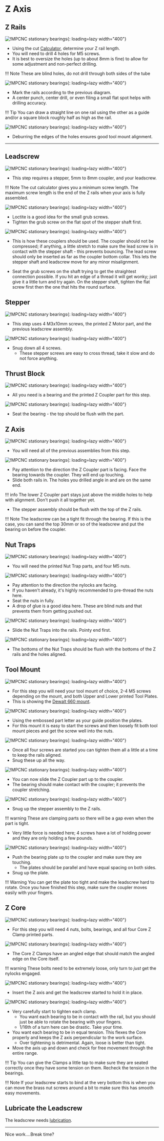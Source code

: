 # Z Axis

## Z Rails
![!MPCNC stationary bearings](../img/old/2015/08/zrail.jpg){: loading=lazy width="400"}

* Using the cut [Calculator](calculator.md), determine your Z rail length.
* You will need to drill 4 holes for M5 screws.
* It is best to oversize the holes (up to about 8mm is fine) to allow for some adjustment and non-perfect drilling.

!!! Note
    These are blind holes, do not drill through both sides of the tube

![!MPCNC stationary bearings](../img/old/2020/06/RailMark-scaled.jpg){: loading=lazy width="400"}

* Mark the rails according to the previous diagram.
* A center punch, center drill, or even filing a small flat spot helps with drilling accuracy.

!!! Tip
    You can draw a straight line on one rail using the other as a guide and/or a square block roughly half as high as the rail.

![!MPCNC stationary bearings](../img/old/2020/06/RailHole-scaled.jpg){: loading=lazy width="400"}

* Deburring the edges of the holes ensures good tool mount alignment.
___

## Leadscrew

![!MPCNC stationary bearings](../img/old/2020/06/T8Parts-scaled.jpg){: loading=lazy width="400"}

* This step requires a stepper, 5mm to 8mm coupler, and your leadscrew.

!!! Note
    The cut calculator gives you a minimum screw length. The maximum screw length is the end of the Z rails when your axis is fully assembled.

![!MPCNC stationary bearings](../img/old/2020/06/T8Assm-scaled.jpg){: loading=lazy width="400"}

* Loctite is a good idea for the small grub screws.
* Tighten the grub screw on the flat spot of the stepper shaft first.

![!MPCNC stationary bearings](../img/old/2018/07/Coupler-use.jpg){: loading=lazy width="400"}

* This is how these couplers should be used. The coupler should not be compressed; if anything, a little stretch to make sure the lead screw is in contact with the stepper shaft - this prevents bouncing. The lead screw should only be inserted as far as the coupler bottom collar. This lets the stepper shaft and leadscrew move for any minor misalignment.

* Seat the grub screws on the shaft trying to get the straightest connection possible. If you hit an edge of a thread it will get wonky; just give it a little turn and try again. On the stepper shaft, tighten the flat screw first then the one that hits the round surface.

## Stepper

![!MPCNC stationary bearings](../img/old/2020/06/StepParts-scaled.jpg){: loading=lazy width="400"}

* This step uses 4 M3x10mm screws, the printed Z Motor part, and the previous leadscrew assembly.

![!MPCNC stationary bearings](../img/old/2020/06/StepAssm-scaled.jpg){: loading=lazy width="400"}

* Snug down all 4 screws.
    * These stepper screws are easy to cross thread, take it slow and do not force anything.

## Thrust Block

![!MPCNC stationary bearings](../img/old/2020/06/ThrustB-scaled.jpg){: loading=lazy width="400"}

* All you need is a bearing and the printed Z Coupler part for this step.

![!MPCNC stationary bearings](../img/old/2020/06/ThrustAssm-scaled.jpg){: loading=lazy width="400"}

* Seat the bearing - the top should be flush with the part.

## Z Axis

![!MPCNC stationary bearings](../img/old/2020/06/Z1-scaled.jpg){: loading=lazy width="400"}

* You will need all of the previous assemblies from this step.

![!MPCNC stationary bearings](../img/old/2020/06/Z2-scaled.jpg){: loading=lazy width="400"}

* Pay attention to the direction the Z Coupler part is facing. Face the bearing towards the coupler. They will end up touching.
* Slide both rails in. The holes you drilled angle in and are on the same end.

!!! info
    The lower Z Coupler part stays just above the middle holes to help with alignment. Don't push it
    all together yet.

* The stepper assembly should be flush with the top of the Z rails.

!!! Note
    The leadscrew can be a tight fit through the bearing. If this is the case, you can sand the top 30mm or so of the leadscrew and put the bearing on before the coupler.

## Nut Traps

![!MPCNC stationary bearings](../img/old/2020/06/NutParts-scaled.jpg){: loading=lazy width="400"}

* You will need the printed Nut Trap parts, and four M5 nuts.

![!MPCNC stationary bearings](../img/old/2020/06/NutAssm-scaled.jpg){: loading=lazy width="400"}

* Pay attention to the direction the nylocks are facing.
* If you haven't already, it's highly recommended to pre-thread the nuts here.
* Seat the nuts in fully.
* A drop of glue is a good idea here. These are blind nuts and that prevents them from getting pushed out.

![!MPCNC stationary bearings](../img/old/2020/06/Z3-scaled.jpg){: loading=lazy width="400"}

* Slide the Nut Traps into the rails. Pointy end first.

![!MPCNC stationary bearings](../img/old/2020/06/Z4-scaled.jpg){: loading=lazy width="400"}

* The bottoms of the Nut Traps should be flush with the bottoms of the Z rails and the holes aligned.

## Tool Mount

![!MPCNC stationary bearings](../img/old/2020/06/Mount1-scaled.jpg){: loading=lazy width="400"}

* For this step you will need your tool mount of choice, 2-4 M5 screws depending on the mount, and both Upper and Lower printed Tool Plates.
* This is showing the [Dewalt 660 mount](https://github.com/V1EngineeringInc/MPCNC_Primo_Tool_Mounts/tree/master/DeWalt%20660%20-%20Primo).

![!MPCNC stationary bearings](../img/old/2020/06/Mount2-scaled.jpg){: loading=lazy width="400"}

* Using the embossed part letter as your guide position the plates.
* For this mount it is easy to start the screws and then loosely fit both tool mount pieces and get the screw well into the nuts.

![!MPCNC stationary bearings](../img/old/2020/06/Mount3-scaled.jpg){: loading=lazy width="400"}

* Once all four screws are started you can tighten them all a little at a time to keep the rails aligned.
* Snug these up all the way.

![!MPCNC stationary bearings](../img/old/2020/06/Clamp1-scaled.jpg){: loading=lazy width="400"}

* You can now slide the Z Coupler part up to the coupler.
* The bearing should make contact with the coupler; it prevents the coupler stretching.

![!MPCNC stationary bearings](../img/old/2020/06/Clamp2-scaled.jpg){: loading=lazy width="400"}

* Snug up the stepper assembly to the Z rails.

!!! warning
    These are clamping parts so there will be a gap even when the part is tight.

* Very little force is needed here; 4 screws have a lot of holding power and they are only holding a few pounds.

![!MPCNC stationary bearings](../img/old/2020/06/Clamp3-scaled.jpg){: loading=lazy width="400"}

* Push the bearing plate up to the coupler and make sure they are touching.
    * The plates should be parallel and have equal spacing on both sides.
* Snug up the plate.

!!! Warning
     You can get the plate too tight and make the leadscrew hard to rotate. Once you have finished this step, make sure the coupler moves easily with your fingers.

## Z Core

![!MPCNC stationary bearings](../img/old/2020/06/ZCoreP-scaled.jpg){: loading=lazy width="400"}

* For this step you will need 4 nuts, bolts, bearings, and all four Core Z Clamp printed parts.

![!MPCNC stationary bearings](../img/old/2020/06/ZCoreAssm-scaled.jpg){: loading=lazy width="400"}

* The Core Z Clamps have an angled edge that should match the angled edge on the Core itself.

!!! warning
    These bolts need to be extremely loose, only turn to _just_ get the nylocks engaged.

![!MPCNC stationary bearings](../img/old/2020/06/ZCoreFit-scaled.jpg){: loading=lazy width="400"}

* Insert the Z axis and get the leadscrew started to hold it in place.

![!MPCNC stationary bearings](../img/old/2020/06/ZCoreAdj-scaled.jpg){: loading=lazy width="400"}

* Very carefully start to tighten each clamp.
    * You want each bearing to be in contact with the rail, but you should just be able to rotate the bearing with your fingers.
    * 1/16th of a turn here can be drastic. Take your time.
* You want each bearing to be in equal tension. This flexes the Core properly and keeps the Z axis perpendicular to the work surface.
    * Over tightening is detrimental. Again, loose is better than tight.
* Move the axis up and down and check for free movement through the entire range.

!!! Tip
    You can give the Clamps a little tap to make sure they are seated correctly once they have some tension on them. Recheck the tension in the bearings.

!!! Note
    If your leadscrew starts to bind at the very bottom this is when you can move the brass nut screws around a bit to make sure this has smooth easy movements.

## **Lubricate the Leadscrew**

The leadscrew needs [lubrication](https://www.v1e.com/products/super-lube-silicone-lubricating-grease-with-syncolon-ptfe).
___

Nice work....Break time?
